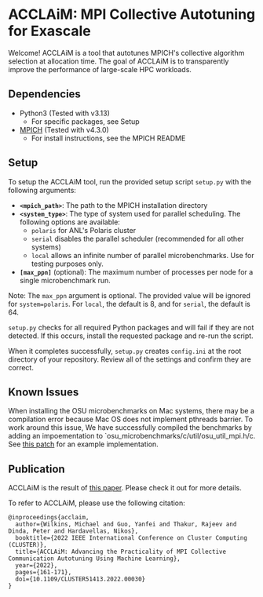 # ACCLAiM: MPI Collective Autotuning for Exascale

Welcome! ACCLAiM is a tool that autotunes MPICH's collective algorithm selection at allocation time.
The goal of ACCLAiM is to transparently improve the performance of large-scale HPC workloads.

## Dependencies

* Python3 (Tested with v3.13)
	* For specific packages, see Setup
* [MPICH](https://github.com/pmodels/mpich) (Tested with v4.3.0) 
  * For install instructions, see the MPICH README

## Setup

To setup the ACCLAiM tool, run the provided setup script `setup.py` with the following arguments:
- **`<mpich_path>`**: The path to the MPICH installation directory
- **`<system_type>`**: The type of system used for parallel scheduling. The following options are available:
  - `polaris` for ANL's Polaris cluster
  - `serial` disables the parallel scheduler (recommended for all other systems)
  - `local` allows an infinite number of parallel microbenchmarks. Use for testing purposes only.
- **`[max_ppn]`** (optional): The maximum number of processes per node for a single microbenchmark run.

Note: The `max_ppn` argument is optional. The provided value will be ignored for `system=polaris`.
For `local`, the default is 8, and for `serial`, the default is 64.

`setup.py` checks for all required Python packages and will fail if they are not detected.
If this occurs, install the requested package and re-run the script.

When it completes successfully, `setup.py` creates `config.ini` at the root directory of your repository.
Review all of the settings and confirm they are correct.

## Known Issues

When installing the OSU microbenchmarks on Mac systems, there may be a compilation error because Mac OS does not implement pthreads barrier.
To work around this issue, We have successfully compiled the benchmarks by adding an impoementation to `osu_microbenchmarks/c/util/osu_util_mpi.h/c.
See [this patch](https://github.com/pmwkaa/ioarena/commit/b8854d4b164591cb62a97f67a6dc3645b26f4b39#diff-32028cf20b50afd839db7008666a051ba761b4947f1690445f42bda23705c96bR37) for an example implementation.

## Publication

ACCLAiM is the result of [this paper](https://mjwilkins.org/assets/pdfs/acclaim.pdf). Please check it out for more details.

To refer to ACCLAiM, please use the following citation:
```
@inproceedings{acclaim,
  author={Wilkins, Michael and Guo, Yanfei and Thakur, Rajeev and Dinda, Peter and Hardavellas, Nikos},
  booktitle={2022 IEEE International Conference on Cluster Computing (CLUSTER)}, 
  title={ACCLAiM: Advancing the Practicality of MPI Collective Communication Autotuning Using Machine Learning}, 
  year={2022},
  pages={161-171},
  doi={10.1109/CLUSTER51413.2022.00030}
}
```
